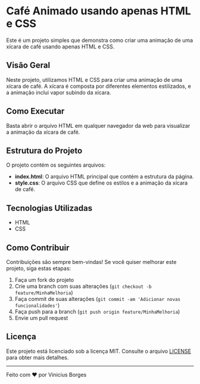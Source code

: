 # Café Animado usando apenas HTML e CSS

Este é um projeto simples que demonstra como criar uma animação de uma xícara de café usando apenas HTML e CSS.

## Visão Geral

Neste projeto, utilizamos HTML e CSS para criar uma animação de uma xícara de café. A xícara é composta por diferentes elementos estilizados, e a animação inclui vapor subindo da xícara.

## Como Executar

Basta abrir o arquivo HTML em qualquer navegador da web para visualizar a animação da xícara de café.

## Estrutura do Projeto

O projeto contém os seguintes arquivos:

- **index.html**: O arquivo HTML principal que contém a estrutura da página.
- **style.css**: O arquivo CSS que define os estilos e a animação da xícara de café.

## Tecnologias Utilizadas

- HTML
- CSS

## Como Contribuir

Contribuições são sempre bem-vindas! Se você quiser melhorar este projeto, siga estas etapas:

1. Faça um fork do projeto
2. Crie uma branch com suas alterações (`git checkout -b feature/MinhaMelhoria`)
3. Faça commit de suas alterações (`git commit -am 'Adicionar novas funcionalidades'`)
4. Faça push para a branch (`git push origin feature/MinhaMelhoria`)
5. Envie um pull request

## Licença

Este projeto está licenciado sob a licença MIT. Consulte o arquivo [LICENSE](LICENSE) para obter mais detalhes.

---

Feito com ❤️ por Vinicius Borges
